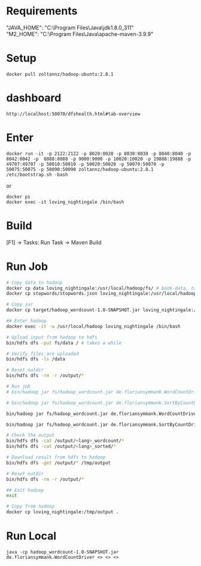 # Requirements
"JAVA_HOME": "C:\\Program Files\\Java\\jdk1.8.0_311"  
"M2_HOME": "C:\\Program Files\\Java\\apache-maven-3.9.9"  

# Setup
`docker pull zoltannz/hadoop-ubuntu:2.8.1`  

# dashboard
`http://localhost:50070/dfshealth.html#tab-overview`

# Enter
```
docker run -it -p 2122:2122 -p 8020:8020 -p 8030:8030 -p 8040:8040 -p 8042:8042 -p  8088:8088 -p 9000:9000 -p 10020:10020 -p 19888:19888 -p 49707:49707 -p 50010:50010 -p 50020:50020 -p 50070:50070 -p 50075:50075 -p 50090:50090 zoltannz/hadoop-ubuntu:2.8.1 /etc/bootstrap.sh -bash
```  

or  

```
docker ps
docker exec -it loving_nightingale /bin/bash
```

# Build
[F1] -> Tasks: Run Task -> Maven Build

# Run Job
``` bash
# Copy data to hadoop
docker cp data loving_nightingale:/usr/local/hadoop/fs/ # book-data, takes a while
docker cp stopwords/stopwords.json loving_nightingale:/usr/local/hadoop/fs/data/ # stopwords

# Copy jar
docker cp target/hadoop_wordcount-1.0-SNAPSHOT.jar loving_nightingale:/usr/local/hadoop/fs/hadoop_wordcount.jar

## Enter hadoop
docker exec -it -w /usr/local/hadoop loving_nightingale /bin/bash

# Upload input from hadoop to hdfs
bin/hdfs dfs -put fs/data / # takes a while

# Verify files are uploaded
bin/hdfs dfs -ls /data

# Reset outdir
bin/hdfs dfs -rm -r /output/*

# Run job
# bin/hadoop jar fs/hadoop_wordcount.jar de.floriansymmank.WordCountDriver de /data/de/de.txt /output/de_wordcount /data/stopwords.json

# bin/hadoop jar fs/hadoop_wordcount.jar de.floriansymmank.SortByCountDriver /output/de_wordcount/part-r-00000 /output/de_sorted 

bin/hadoop jar fs/hadoop_wordcount.jar de.floriansymmank.WordCountDriver <lang> /data/<lang>/<lang>.txt /output/<lang>_wordcount /data/stopwords.json # first job: wordcount

bin/hadoop jar fs/hadoop_wordcount.jar de.floriansymmank.SortByCountDriver /output/<lang>_wordcount/part-r-00000 /output/<lang>_sorted # second job: sort by count

# Check the output
bin/hdfs dfs -cat /output/<lang>_wordcount/*
bin/hdfs dfs -cat /output/<lang>_sorted/*

# Download result from hdfs to hadoop
bin/hdfs dfs -get /output/* /tmp/output

# Reset outdir
bin/hdfs dfs -rm -r /output/*

## Exit hadoop
exit

# Copy from hadoop
docker cp loving_nightingale:/tmp/output .
```

# Run Local
`java -cp hadoop_wordcount-1.0-SNAPSHOT.jar de.floriansymmank.WordCountDriver <> <> <>`